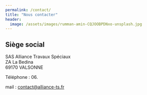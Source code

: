 ```yaml
---
permalink: /contact/
title: "Nous contacter"
header:
  image: /assets/images/rumman-amin-CQJOOBPDNxo-unsplash.jpg
---
```


## Siège social

SAS Alliance Travaux Spéciaux  
ZA La Bedina  
69170 VALSONNE

Téléphone : 06.

mail : [contact@alliance-ts.fr](mailto:contact@alliance-ts.fr)